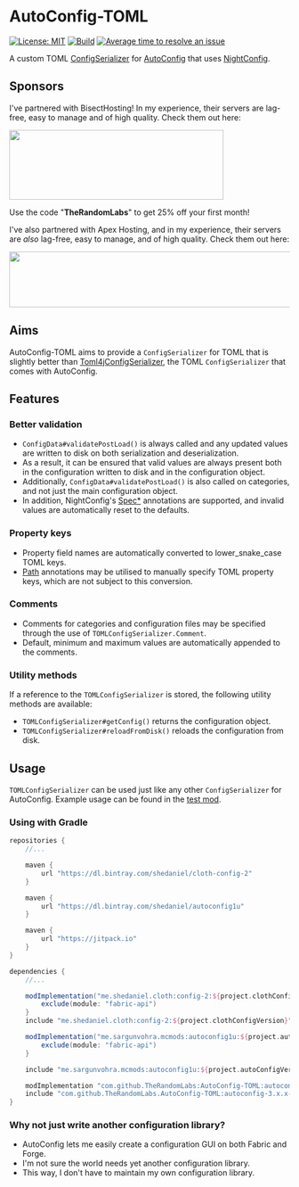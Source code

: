 # AutoConfig-TOML

[![License: MIT](https://img.shields.io/badge/License-MIT-green.svg)](https://opensource.org/licenses/MIT)
[![Build](https://jitci.com/gh/TheRandomLabs/AutoConfig-TOML/svg?branch=autoconfig-3.x.x-fabric)](https://jitci.com/gh/TheRandomLabs/AutoConfig-TOML)
[![Average time to resolve an issue](http://isitmaintained.com/badge/resolution/TheRandomLabs/AutoConfig-TOML.svg)](http://isitmaintained.com/project/TheRandomLabs/AutoConfig-TOML "Average time to resolve an issue")

A custom TOML [ConfigSerializer](https://github.com/shedaniel/AutoConfig/blob/1.16/src/main/java/me/sargunvohra/mcmods/autoconfig1u/serializer/ConfigSerializer.java)
for [AutoConfig](https://github.com/shedaniel/AutoConfig/tree/1.16) that uses
[NightConfig](https://github.com/TheElectronWill/night-config).

## Sponsors

I've partnered with BisectHosting! In my experience, their servers are lag-free, easy to manage and
of high quality. Check them out here:

<a href="https://bisecthosting.com/TheRandomLabs">
	<img src="https://www.bisecthosting.com/images/logos/dark_text@1538x500.png" width="385" height="125" border="0">
</a>

Use the code "**TheRandomLabs**" to get 25% off your first month!

I've also partnered with Apex Hosting, and in my experience, their servers are *also* lag-free,
easy to manage, and of high quality. Check them out here:

<a href="https://billing.apexminecrafthosting.com/aff.php?aff=3907">
	<img src="https://cdn.apexminecrafthosting.com/img/theme/apex-hosting-mobile.png" width="594" height="100" border="0">
</a>

## Aims

AutoConfig-TOML aims to provide a `ConfigSerializer` for TOML that is slightly better than
[Toml4jConfigSerializer](https://github.com/shedaniel/AutoConfig/blob/1.16/src/main/java/me/sargunvohra/mcmods/autoconfig1u/serializer/Toml4jConfigSerializer.java),
the TOML `ConfigSerializer` that comes with AutoConfig.

## Features

### Better validation

* `ConfigData#validatePostLoad()` is always called and any updated values are written to disk on
both serialization and deserialization.
* As a result, it can be ensured that valid values are always present both in the configuration
written to disk and in the configuration object.
* Additionally, `ConfigData#validatePostLoad()` is also called on categories, and not just the main
configuration object.
* In addition, NightConfig's [Spec*](https://github.com/TheElectronWill/night-config/tree/master/core/src/main/java/com/electronwill/nightconfig/core/conversion)
annotations are supported, and invalid values are automatically reset to the defaults.

### Property keys

* Property field names are automatically converted to lower_snake_case TOML keys.
* [Path](https://github.com/TheElectronWill/night-config/blob/master/core/src/main/java/com/electronwill/nightconfig/core/conversion/Path.java)
annotations may be utilised to manually specify TOML property keys, which are not subject to this conversion.

### Comments

* Comments for categories and configuration files may be specified through the use of
`TOMLConfigSerializer.Comment`.
* Default, minimum and maximum values are automatically appended to the comments.

### Utility methods

If a reference to the `TOMLConfigSerializer` is stored, the following utility methods are
available:

* `TOMLConfigSerializer#getConfig()` returns the configuration object.
* `TOMLConfigSerializer#reloadFromDisk()` reloads the configuration from disk.

## Usage

`TOMLConfigSerializer` can be used just like any other `ConfigSerializer` for AutoConfig.
Example usage can be found in the [test mod](https://github.com/TheRandomLabs/AutoConfig-TOML/tree/autoconfig-3.x.x-fabric/src/testmod).

### Using with Gradle

```groovy
repositories {
	//...

	maven {
		url "https://dl.bintray.com/shedaniel/cloth-config-2"
	}

	maven {
		url "https://dl.bintray.com/shedaniel/autoconfig1u"
	}

	maven {
		url "https://jitpack.io"
	}
}

dependencies {
	//...

	modImplementation("me.shedaniel.cloth:config-2:${project.clothConfigVersion}") {
		exclude(module: "fabric-api")
	}
	include "me.shedaniel.cloth:config-2:${project.clothConfigVersion}"

	modImplementation("me.sargunvohra.mcmods:autoconfig1u:${project.autoConfigVersion}") {
		exclude(module: "fabric-api")
	}

	include "me.sargunvohra.mcmods:autoconfig1u:${project.autoConfigVersion}"

	modImplementation "com.github.TheRandomLabs:AutoConfig-TOML:autoconfig-3.x.x-fabric-SNAPSHOT"
	include "com.github.TheRandomLabs.AutoConfig-TOML:autoconfig-3.x.x-fabric-SNAPSHOT"
}
```

### Why not just write another configuration library?

* AutoConfig lets me easily create a configuration GUI on both Fabric and Forge.
* I'm not sure the world needs yet another configuration library.
* This way, I don't have to maintain my own configuration library.
